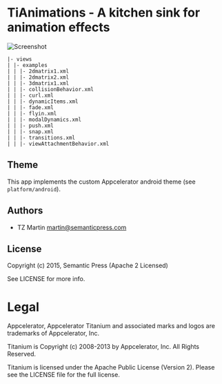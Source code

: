# TiAnimations - A kitchen sink for animation effects

![Screenshot](https://monosnap.com/file/cQkc0OrHaWNWA7GHUiD05VPoFb3Arl.png)

```
|- views
| |- examples
| | |- 2dmatrix1.xml
| | |- 2dmatrix2.xml
| | |- 3dmatrix1.xml
| | |- collisionBehavior.xml
| | |- curl.xml
| | |- dynamicItems.xml
| | |- fade.xml
| | |- flyin.xml
| | |- modalDynamics.xml
| | |- push.xml
| | |- snap.xml
| | |- transitions.xml
| | |- viewAttachmentBehavior.xml

```

## Theme

This app implements the custom Appcelerator android theme (see `platform/android`).

## Authors

- TZ Martin <martin@semanticpress.com>

## License

Copyright (c) 2015, Semantic Press (Apache 2 Licensed)

See LICENSE for more info.

# Legal

Appcelerator, Appcelerator Titanium and associated marks and logos are 
trademarks of Appcelerator, Inc. 

Titanium is Copyright (c) 2008-2013 by Appcelerator, Inc. All Rights Reserved.

Titanium is licensed under the Apache Public License (Version 2). Please
see the LICENSE file for the full license.